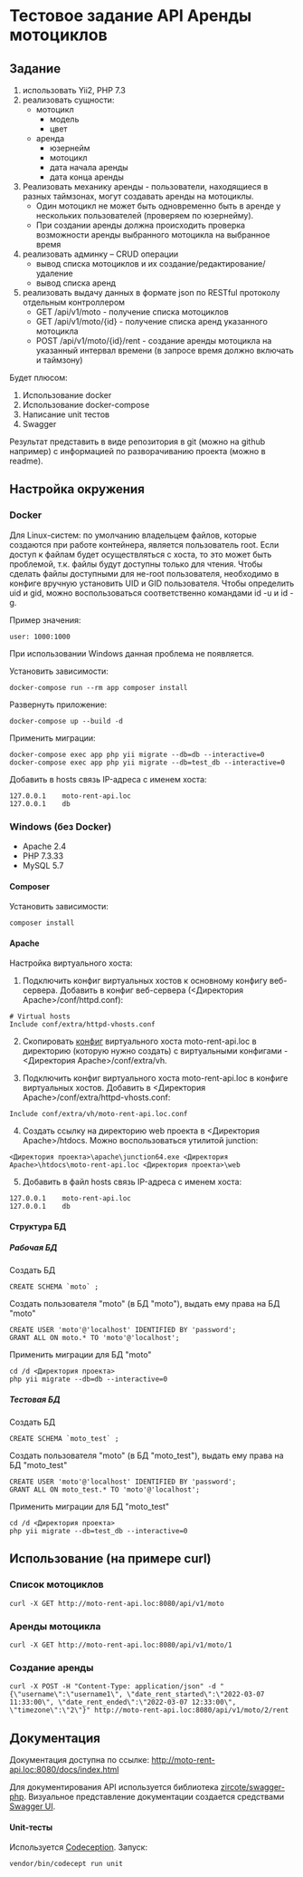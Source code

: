 # Тестовое задание API Аренды мотоциклов

## Задание

1. использовать Yii2, PHP 7.3
2. реализовать сущности:
    - мотоцикл
        - модель
        - цвет
    - аренда
        - юзернейм
        - мотоцикл
        - дата начала аренды
        - дата конца аренды
3. Реализовать механику аренды - пользователи, находящиеся в разных таймзонах, могут создавать аренды на мотоциклы.
    - Один мотоцикл не может быть одновременно быть в аренде у нескольких пользователей (проверяем по юзернейму).
    - При создании аренды должна происходить проверка возможности аренды выбранного мотоцикла на выбранное время
4. реализовать админку – CRUD операции
    - вывод списка мотоциклов и их создание/редактирование/удаление
    - вывод списка аренд
5. реализовать выдачу данных в формате json по RESTful протоколу отдельным контроллером
    - GET /api/v1/moto - получение списка мотоциклов
    - GET /api/v1/moto/{id} - получение списка аренд указанного мотоцикла
    - POST /api/v1/moto/{id}/rent - создание аренды мотоцикла на указанный интервал времени (в запросе время должно включать и таймзону)

Будет плюсом:
1. Использование docker
2. Использование docker-compose
3. Написание unit тестов
4. Swagger

Результат представить в виде репозитория в git (можно на github например) с информацией по разворачиванию проекта (можно в readme).

## Настройка окружения
### Docker
Для Linux-систем: по умолчанию владельцем файлов, которые создаются при работе контейнера, является пользователь root. Если доступ к файлам будет осуществляться с хоста, то это может быть проблемой, т.к. файлы будут доступны только для чтения. Чтобы сделать файлы доступными для не-root пользователя, необходимо в конфиге вручную установить UID и GID пользователя. Чтобы определить uid и gid, можно воспользоваться соответственно командами id -u и id -g.

Пример значения:
~~~
user: 1000:1000
~~~

При использовании Windows данная проблема не появляется.

Установить зависимости:
~~~
docker-compose run --rm app composer install
~~~

Развернуть приложение:
~~~
docker-compose up --build -d
~~~

Применить миграции:
~~~
docker-compose exec app php yii migrate --db=db --interactive=0
docker-compose exec app php yii migrate --db=test_db --interactive=0
~~~

Добавить в hosts связь IP-адреса с именем хоста:
~~~
127.0.0.1    moto-rent-api.loc
127.0.0.1    db
~~~

### Windows (без Docker)

* Apache 2.4
* PHP 7.3.33
* MySQL 5.7

#### Composer
Установить зависимости:
~~~
composer install
~~~

#### Apache

Настройка виртуального хоста:

1. Подключить конфиг виртуальных хостов к основному конфигу веб-сервера. Добавить в конфиг веб-сервера (<Директория Apache>/conf/httpd.conf):
~~~
# Virtual hosts
Include conf/extra/httpd-vhosts.conf
~~~

2. Скопировать [конфиг](https://github.com/cosmastar112/moto_api/blob/master/apache/moto-rent-api.loc.conf) виртуального хоста moto-rent-api.loc в директорию (которую нужно создать) с виртуальными конфигами - <Директория Apache>/conf/extra/vh.

3. Подключить конфиг виртуального хоста moto-rent-api.loc в конфиге виртуальных хостов. Добавить в <Директория Apache>/conf/extra/httpd-vhosts.conf:
~~~
Include conf/extra/vh/moto-rent-api.loc.conf
~~~

4. Создать ссылку на директорию web проекта в <Директория Apache>/htdocs. Можно воспользоваться утилитой junction:
~~~
<Директория проекта>\apache\junction64.exe <Директория Apache>\htdocs\moto-rent-api.loc <Директория проекта>\web
~~~

5. Добавить в файл hosts связь IP-адреса с именем хоста:
~~~
127.0.0.1    moto-rent-api.loc
127.0.0.1    db
~~~

#### Структура БД

##### Рабочая БД
Создать БД
~~~
CREATE SCHEMA `moto` ;
~~~
Создать пользователя "moto" (в БД "moto"), выдать ему права на БД "moto"
~~~
CREATE USER 'moto'@'localhost' IDENTIFIED BY 'password';
GRANT ALL ON moto.* TO 'moto'@'localhost';
~~~
Применить миграции для БД "moto"
~~~
cd /d <Директория проекта>
php yii migrate --db=db --interactive=0
~~~

##### Тестовая БД
Создать БД
~~~
CREATE SCHEMA `moto_test` ;
~~~
Создать пользователя "moto" (в БД "moto_test"), выдать ему права на БД "moto_test"
~~~
CREATE USER 'moto'@'localhost' IDENTIFIED BY 'password';
GRANT ALL ON moto_test.* TO 'moto'@'localhost';
~~~
Применить миграции для БД "moto_test"
~~~
cd /d <Директория проекта>
php yii migrate --db=test_db --interactive=0
~~~

## Использование (на примере curl)

### Список мотоциклов
~~~
curl -X GET http://moto-rent-api.loc:8080/api/v1/moto
~~~

### Аренды мотоцикла
~~~
curl -X GET http://moto-rent-api.loc:8080/api/v1/moto/1
~~~

### Создание аренды
~~~
curl -X POST -H "Content-Type: application/json" -d "{\"username\":\"username1\", \"date_rent_started\":\"2022-03-07 11:33:00\", \"date_rent_ended\":\"2022-03-07 12:33:00\", \"timezone\":\"2\"}" http://moto-rent-api.loc:8080/api/v1/moto/2/rent
~~~

## Документация

Документация доступна по ссылке: http://moto-rent-api.loc:8080/docs/index.html

Для документирования API используется библиотека [zircote/swagger-php](https://github.com/zircote/swagger-php). Визуальное представление документации создается средствами [Swagger UI](https://github.com/swagger-api/swagger-ui).

#### Unit-тесты

Используется [Codeception](https://codeception.com/). Запуск:
~~~
vendor/bin/codecept run unit
~~~